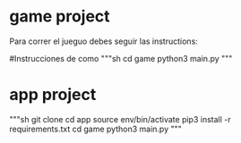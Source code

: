 # game project


Para correr el jueguo debes seguir las instructions:


#Instrucciones de como 
"""sh
cd game
python3 main.py
"""

# app project



"""sh
git clone
cd app
source env/bin/activate
pip3 install -r requirements.txt
cd game
python3 main.py
"""

